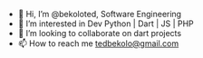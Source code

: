 - 👋 Hi, I’m @bekoloted, Software Engineering
- 👀 I’m interested in Dev Python | Dart | JS | PHP
- 💞️ I’m looking to collaborate on dart projects
- 📫 How to reach me tedbekolo@gmail.com

